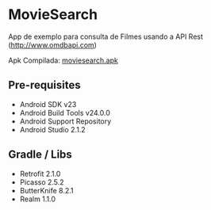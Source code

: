 # MovieSearch

App de exemplo para consulta de Filmes usando a API Rest 
(http://www.omdbapi.com)

Apk Compilada:
<a href="release/">moviesearch.apk</a> 

Pre-requisites
--------------

- Android SDK v23
- Android Build Tools v24.0.0
- Android Support Repository
- Android Studio 2.1.2

Gradle / Libs
--------------

- Retrofit 2.1.0
- Picasso 2.5.2
- ButterKnife 8.2.1
- Realm 1.1.0




